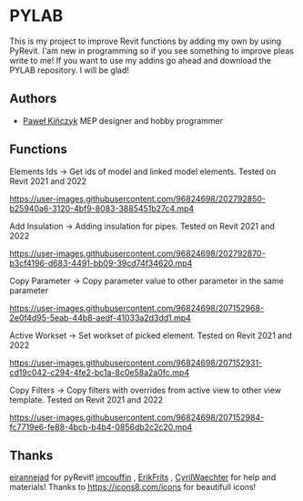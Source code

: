 
# PYLAB

This is my project to improve Revit functions by adding my own by using PyRevit. I'am new in programming so if you see something to improve pleas write to me! If you want to use my addins go ahead and download the PYLAB repository. I will be glad!

## Authors

- [Paweł Kińczyk](https://produktywnyprojektant.com/o-mnie/) MEP designer and hobby programmer


## Functions
Elements Ids -> Get ids of model and linked model elements. Tested on Revit 2021 and 2022


https://user-images.githubusercontent.com/96824698/202792850-b25940a6-3120-4bf9-8083-3885451b27c4.mp4


Add Insulation -> Adding insulation for pipes. Tested on Revit 2021 and 2022


https://user-images.githubusercontent.com/96824698/202792870-b3cf4196-d683-4491-bb09-39cd74f34620.mp4


Copy Parameter -> Copy parameter value to other parameter in the same parameter


https://user-images.githubusercontent.com/96824698/207152968-2e0f4d95-5eab-44b8-aedf-41033a2d3dd1.mp4


Active Workset -> Set workset of picked element. Tested on Revit 2021 and 2022


https://user-images.githubusercontent.com/96824698/207152931-cd19c042-c294-4fe2-bc1a-8c0e58a2a0fc.mp4


Copy Filters -> Copy filters with overrides from active view to other view template. Tested on Revit 2021 and 2022


https://user-images.githubusercontent.com/96824698/207152984-fc7719e6-fe88-4bcb-b4b4-0856db2c2c20.mp4


## Thanks

[eirannejad]([https://pages.github.com/](https://github.com/eirannejad)) for pyRevit!
[jmcouffin]([https://pages.github.com/](https://github.com/jmcouffin)) , [ErikFrits]([https://pages.github.com/](https://github.com/ErikFrits)) , [CyrilWaechter]([https://pages.github.com/](https://github.com/CyrilWaechter)) for help and materials!
Thanks to https://icons8.com/icons for beautifull icons!
